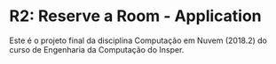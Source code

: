 # R2: Reserve a Room - Application

Este é o projeto final da disciplina Computação em Nuvem (2018.2) do curso de Engenharia da Computação do Insper.
